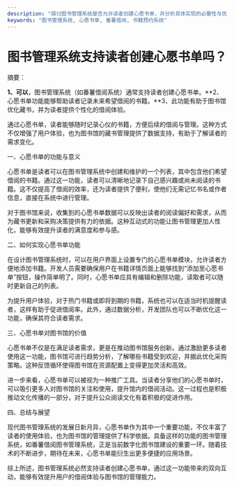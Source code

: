 ```yaml
---
description: "探讨图书管理系统是否允许读者创建心愿书单，并分析具体实现的必要性与优势。"
keywords: "图书管理系统, 心愿书单, 番薯借阅, 书籍预约系统"
---
```

# 图书管理系统支持读者创建心愿书单吗？

摘要：

**1、可以**，图书管理系统（如番薯借阅系统）通常支持读者创建心愿书单。**2、心愿书单功能能够帮助读者记录未来希望借阅的书籍。**3、此功能有助于图书馆优化藏书，并为读者提供个性化的借阅体验。

通过心愿书单，读者能够随时记录心仪的书籍，方便后续的借阅与管理。这种方式不仅增强了用户体验，也为图书馆的藏书管理提供了数据支持，有助于了解读者的需求变化。

一、心愿书单的功能与意义

心愿书单是读者可以在图书管理系统中创建和维护的一个列表，其中包含他们希望借阅的书籍。通过这一功能，读者可以清晰地记录下自己感兴趣或尚未阅读的书籍。这不仅提高了借阅的效率，还为读者提供了便利，使他们无需记忆书名或作者信息，直接在系统中进行管理。

对于图书馆来说，收集到的心愿书单数据可以反映出读者的阅读偏好和需求，从而为藏书更新和采购决策提供有力的依据。这种互动式的功能让图书管理更加人性化，能够有效提升读者的满意度和参与感。 

二、如何实现心愿书单功能

在设计图书管理系统时，可以在用户界面上设置专门的心愿书单模块，允许读者方便地添加书籍。开发人员需要确保用户在书籍详情页面上能够找到“添加至心愿书单”按钮，操作简单明了。同时，心愿书单应具有编辑和删除功能，读取者可以随时更新自己的列表。

为提升用户体验，对于热门书籍或即将到期的书籍，系统也可以在适当时机提醒读者，这样有助于促进借阅率。此外，通过数据分析，开发团队也可以不断优化这一功能，确保其符合读者需求。

三、心愿书单对图书馆的价值

心愿书单不仅是在满足读者需求，更是在推动图书馆服务创新。通过激励更多读者使用这一功能，图书馆可进行趋势分析，了解哪些书籍受到欢迎，并据此优化采购策略。这种反馈循环使得图书馆在资源配置上变得更加灵活和高效。

进一步来看，心愿书单可以被视为一种推广工具。当读者分享他们的心愿书单时，可以吸引更多人对图书馆的关注和使用，提升馆内的借阅活动。这一过程也是积极推动文化传播的一部分，对于提升公众阅读文化有着积极的促进作用。

四、总结与展望

现代图书管理系统的发展日新月异，心愿书单作为其中一个重要功能，不仅丰富了读者的使用体验，也为图书馆的管理提供了科学依据。具备这样的功能的图书管理系统，如番薯借阅图书管理系统，正是当前数字化图书馆建设的重要一环。随着技术的不断进步，期待在未来，心愿书单能衍生出更多便捷的应用场景。

综上所述，图书管理系统必然支持读者创建心愿书单，通过这一功能带来的双向互动，能够有效提升用户的借阅体验与图书馆的管理能力。
